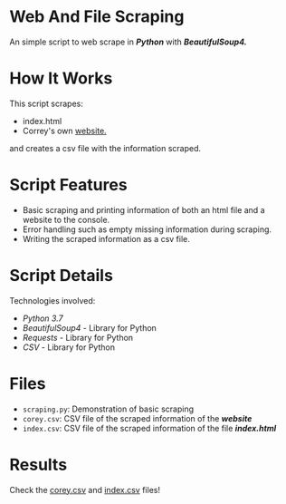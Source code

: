 # Web And File Scraping
An simple script to web scrape in _**Python**_ with **_BeautifulSoup4._**

# How It Works
This script scrapes:
* index.html 
* Correy's own [website.](http://coreyms.com/) 

and creates a csv file with the information scraped.

# Script Features
* Basic scraping and printing information of both an html file and a website to the console.
* Error handling such as empty missing information during scraping.
* Writing the scraped information as a csv file.

# Script Details
Technologies involved:
* _Python 3.7_
* _BeautifulSoup4_ - Library for Python
* _Requests_ - Library for Python
* _CSV_ - Library for Python

# Files
* `scraping.py`: Demonstration of basic scraping
* `corey.csv`: CSV file of the scraped information of the _**website**_
* `index.csv`: CSV file of the scraped information of the file _**index.html**_

# Results
Check the [corey.csv](/corey.csv) and [index.csv](/index.csv) files!
